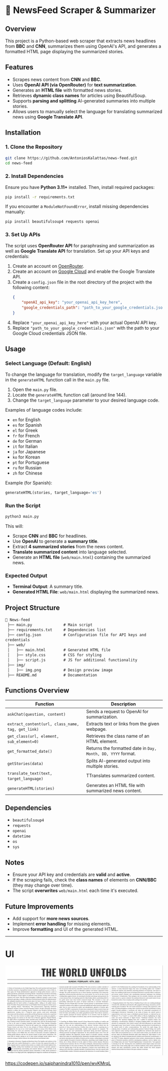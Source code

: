 # **📰 NewsFeed Scraper & Summarizer**

## **Overview**
This project is a Python-based web scraper that extracts news headlines from **BBC** and **CNN**, summarizes them using OpenAI's API, and generates a formatted HTML page displaying the summarized stories.

## **Features**
- Scrapes news content from **CNN** and **BBC**.
- Uses **OpenAI API (via OpenRouter)** for **text summarization**.
- Generates an **HTML file** with formatted news stories.
- Retrieves **dynamic class names** for articles using BeautifulSoup.
- Supports **parsing and splitting** AI-generated summaries into multiple stories.
- Allows users to manually select the language for translating summarized news using **Google Translate API**.

## **Installation**
### **1. Clone the Repository**
```sh
git clone https://github.com/AntoniosKalattas/news-feed.git
cd news-feed
```

### **2. Install Dependencies**
Ensure you have **Python 3.11+** installed. Then, install required packages:
```sh
pip install -r requirements.txt
```

If you encounter a `ModuleNotFoundError`, install missing dependencies manually:
```sh
pip install beautifulsoup4 requests openai
```

### **3. Set Up APIs**
The script uses **OpenRouter API** for paraphrasing and summarization as well as **Google Translate API** for translation. Set up your API keys and credentials:

1. Create an account on [OpenRouter](https://openrouter.ai).
2. Create an account on [Google Cloud](https://cloud.google.com) and enable the Google Translate API.
3. Create a `config.json` file in the root directory of the project with the following content:
    ```json
    {
        "openAI_api_key": "your_openai_api_key_here",
        "google_credentials_path": "path_to_your_google_credentials.json"
    }
    ```
4. Replace `"your_openai_api_key_here"` with your actual OpenAI API key.
5. Replace `"path_to_your_google_credentials.json"` with the path to your Google Cloud credentials JSON file.

## **Usage**
### **Select Language (Default: English)**
To change the language for translation, modify the `target_language` variable in the `generateHTML` function call in the `main.py` file.

1. Open the `main.py` file.
2. Locate the `generateHTML` function call (around line 144).
3. Change the `target_language` parameter to your desired language code.

Examples of language codes include:
- `en` for English
- `es` for Spanish
- `el` for Greek
- `fr` for French
- `de` for German
- `it` for Italian
- `ja` for Japanese
- `ko` for Korean
- `pt` for Portuguese
- `ru` for Russian
- `zh` for Chinese

Example (for Spanish):
```python
generateHTML(stories, target_language='es')
```

### **Run the Script**
```sh
python3 main.py
```
This will:
- Scrape **CNN** and **BBC** for headlines.
- Use **OpenAI** to generate a **summary title**.
- Extract **4 summarized stories** from the news content.
- **Translate summarized content** into language selected.
- Generate an **HTML file** (`web/main.html`) containing the summarized news.

### **Expected Output**
- **Terminal Output**: A summary title.
- **Generated HTML File**: `web/main.html` displaying the summarized news.

## **Project Structure**
```
📂 News-feed
 ├── main.py              # Main script
 ├── requirements.txt     # Dependencies list
 ├── config.json          # Configuration file for API keys and credentials
 ├── web/
 │   ├── main.html        # Generated HTML file
 │   ├── style.css        # CSS for styling
 │   ├── script.js        # JS for additional functionality
 ├── img/
 │   ├── img.png          # Design preview image
 ├── README.md            # Documentation
```

## **Functions Overview**
| Function | Description |
|----------|------------|
| `askChat(question, content)` | Sends a request to OpenAI for summarization. |
| `extract_content(url, class_name, tag, get_link)` | Extracts text or links from the given webpage. |
| `get_class(url, element, sub_element=0)` | Retrieves the class name of an HTML element. |
| `get_formatted_date()` | Returns the formatted date in `Day, Month, DD, YYYY` format. |
| `getStories(data)` | Splits AI-generated output into multiple stories. |
| `translate_text(text, target_language)` | TTranslates summarized content. |
| `generateHTML(stories)` | Generates an HTML file with summarized news content. |


## **Dependencies**
- `beautifulsoup4`
- `requests`
- `openai`
- `datetime`
- `os`
- `sys`

## **Notes**
- Ensure your API key and credentials are **valid** and **active**.
- If the scraping fails, check the **class names** of elements on **CNN/BBC** (they may change over time).
- The script **overwrites** `web/main.html` each time it's executed.

## **Future Improvements**
- Add support for **more news sources**.
- Implement **error handling** for missing elements.
- Improve **formatting** and UI of the generated HTML.

---

# UI
![Description](img/img.png)


https://codepen.io/saiphanindra1010/pen/wvKMrqL
